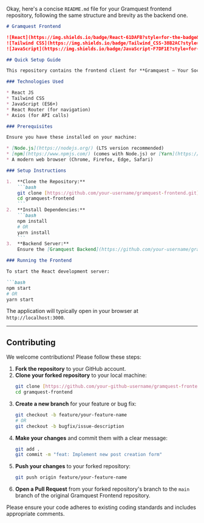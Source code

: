 Okay, here's a concise `README.md` file for your Gramquest frontend repository, following the same structure and brevity as the backend one.

````markdown
# Gramquest Frontend

![React](https://img.shields.io/badge/React-61DAFB?style=for-the-badge&logo=react&logoColor=black)
![Tailwind CSS](https://img.shields.io/badge/Tailwind_CSS-38B2AC?style=for-the-badge&logo=tailwind-css&logoColor=white)
![JavaScript](https://img.shields.io/badge/JavaScript-F7DF1E?style=for-the-badge&logo=javascript&logoColor=black)

## Quick Setup Guide

This repository contains the frontend client for **Gramquest – Your Social Knowledge Hub**. It's built with React JS and Tailwind CSS, providing the user interface and interacting with the Gramquest Backend API.

### Technologies Used

* React JS
* Tailwind CSS
* JavaScript (ES6+)
* React Router (for navigation)
* Axios (for API calls)

### Prerequisites

Ensure you have these installed on your machine:

* [Node.js](https://nodejs.org/) (LTS version recommended)
* [npm](https://www.npmjs.com/) (comes with Node.js) or [Yarn](https://yarnpkg.com/)
* A modern web browser (Chrome, Firefox, Edge, Safari)

### Setup Instructions

1.  **Clone the Repository:**
    ```bash
    git clone [https://github.com/your-username/gramquest-frontend.git](https://github.com/your-username/gramquest-frontend.git)
    cd gramquest-frontend
    ```
2.  **Install Dependencies:**
    ```bash
    npm install
    # OR
    yarn install
    ```
3.  **Backend Server:**
    Ensure the [Gramquest Backend](https://github.com/your-username/gramquest-backend) is running. This frontend expects the backend to be accessible, typically at `http://localhost:5000`. You might need to configure a proxy in `package.json` or set `REACT_APP_BACKEND_URL` in a `.env` file if your backend is not on `localhost:5000`.

### Running the Frontend

To start the React development server:

```bash
npm start
# OR
yarn start
````

The application will typically open in your browser at `http://localhost:3000`.

-----

## Contributing

We welcome contributions\! Please follow these steps:

1.  **Fork the repository** to your GitHub account.
2.  **Clone your forked repository** to your local machine:
    ```bash
    git clone [https://github.com/your-github-username/gramquest-frontend.git](https://github.com/your-github-username/gramquest-frontend.git)
    cd gramquest-frontend
    ```
3.  **Create a new branch** for your feature or bug fix:
    ```bash
    git checkout -b feature/your-feature-name 
    # OR
    git checkout -b bugfix/issue-description
    ```
4.  **Make your changes** and commit them with a clear message:
    ```bash
    git add .
    git commit -m "feat: Implement new post creation form"
    ```
5.  **Push your changes** to your forked repository:
    ```bash
    git push origin feature/your-feature-name
    ```
6.  **Open a Pull Request** from your forked repository's branch to the `main` branch of the original Gramquest Frontend repository.

Please ensure your code adheres to existing coding standards and includes appropriate comments.

```
```